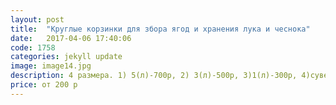 ```yaml
---
layout: post
title:  "Круглые корзинки для збора ягод и хранения лука и чеснока"
date:   2017-04-06 17:40:06
code: 1758
categories: jekyll update
image: image14.jpg
description: 4 размера. 1) 5(л)-700р, 2) 3(л)-500р, 3)1(л)-300р, 4)сувенирная (200 гр)-200р
price: от 200 р
---
```


